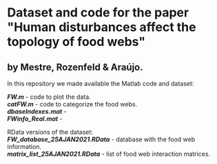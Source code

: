 # Dataset and code for the paper "Human disturbances affect the topology of food webs" 
## by Mestre, Rozenfeld & Araújo.

In this repository we made available the Matlab code and dataset:

***FW.m*** - code to plot the data.  
***catFW.m*** - code to categorize the food webs.  
***dbaseIndexes.mat*** -  
***FWinfo_Real.mat*** -  

RData versions of the dataset:  
***FW_database_25AJAN2021.RData*** - database with the food web information.  
***matrix_list_25AJAN2021.RData*** - list of food web interaction matrices.  

